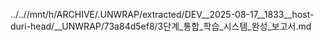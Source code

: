 ../..//mnt/h/ARCHIVE/.UNWRAP/extracted/DEV__2025-08-17__1833__host-duri-head/__UNWRAP/73a84d5ef8/3단계_통합_학습_시스템_완성_보고서.md